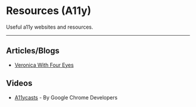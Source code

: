 # Resources (A11y)

Useful a11y websites and resources.

---

## Articles/Blogs

- [Veronica With Four Eyes](https://veroniiiica.com/)

## Videos

- [A11ycasts](https://www.youtube.com/watch?v=HtTyRajRuyY&list=PLNYkxOF6rcICWx0C9LVWWVqvHlYJyqw7g) - By Google Chrome Developers